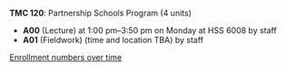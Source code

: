 **TMC 120**: Partnership Schools Program (4 units)

- **A00** (Lecture) at 1:00 pm–3:50 pm on Monday at HSS 6008 by staff
- **A01** (Fieldwork) (time and location TBA) by staff

[Enrollment numbers over time](./TMC120.tsv)
